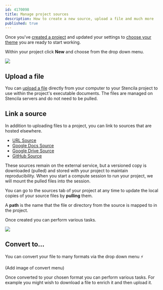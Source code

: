```yaml
---
id: 4170098
title: Manage project sources
description: How to create a new source, upload a file and much more
published: true
---
```


Once you've [created a project](./create-a-project.md) and updated your settings to [choose your theme](../organizations/manage-organization-settings.md) you are ready to start working.

Within your project click **New** and choose from the drop down menu.

![](https://i.imgur.com/kCYNjS5.png)

## Upload a file

You can [upload a file](../projects/upload.md) directly from your computer to your Stencila project to use within the project's executable documents. The files are managed on Stencila servers and do not need to be pulled.

## Link a source

In addition to uploading files to a project, you can link to sources that are hosted elsewhere.
* [URL Source](../sources/upload.md)
* [Google Docs Source](../sources/google-docs.md)
* [Google Drive Source](../sources/google-drive.md) 
* [GitHub Source](../sources/url.md)

These sources remain on the external service, but a versioned copy is downloaded (pulled) and stored with your project to maintain reproducibility. When you start a compute session to run your project, we will mount the pulled files into the session.

You can go to the sources tab of your project at any time to update the local copies of your source files by **pulling** them.

A **path** is the name that the file or directory from the source is mapped to in the project.

Once created you can perform various tasks.

![](https://i.imgur.com/SJAGUXU.png)

## Convert to...

You can convert your file to many formats via the drop down menu ⚡

(Add image of convert menu)

Once converted to your chosen format you can perform various tasks. For example you might wish to download a file to enrich it and then upload it. 




